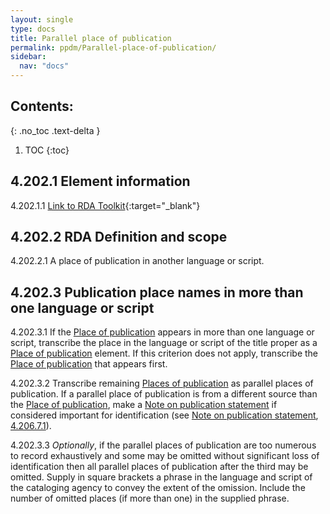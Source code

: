 ```yaml
---
layout: single
type: docs
title: Parallel place of publication
permalink: ppdm/Parallel-place-of-publication/
sidebar:
  nav: "docs"
---
```


## Contents:
{: .no_toc .text-delta }

1. TOC
{:toc}

## 4.202.1 Element information

<a name="4.202.1.1">4.202.1.1</a> [Link to RDA Toolkit](https://beta.rdatoolkit.org/Content/Index?externalId=en-US_ala-5e38f1d4-17a1-3ff9-a1c8-eacbfd04e68e){:target="_blank"}

## 4.202.2 RDA Definition and scope

<a name="4.202.2.1">4.202.2.1</a> A place of publication in another language or script.

## 4.202.3 Publication place names in more than one language or script

<a name="4.202.3.1">4.202.3.1</a> If the [Place of publication](/DCRMR/ppdm/Place-of-publication/) appears in more than one language or script, transcribe the place in the language or script of the title proper as a [Place of publication](/DCRMR/ppdm/Place-of-publication/) element.  If this criterion does not apply, transcribe the [Place of publication](/DCRMR/ppdm/Place-of-publication/) that appears first.

<a name="4.202.3.2">4.202.3.2</a> Transcribe remaining [Places of publication](/DCRMR/ppdm/Place-of-publication/) as parallel places of publication.  If a parallel place of publication is from a different source than the [Place of publication](/DCRMR/ppdm/Place-of-publication/), make a [Note on publication statement](/DCRMR/ppdm/Note-on-publication-statement/) if considered important for identification (see [Note on publication statement](/DCRMR/ppdm/Note-on-publication-statement/), [4.206.7.1](/DCRMR/ppdm/Note-on-publication-statement/#4.206.7.1)).

<a name="4.202.3.3">4.202.3.3</a> *Optionally*, if the parallel places of publication are too numerous to record exhaustively and some may be omitted without significant loss of identification then all parallel places of publication after the third may be omitted. Supply in square brackets a phrase in the language and script of the cataloging agency to convey the extent of the omission. Include the number of omitted places (if more than one) in the supplied phrase.